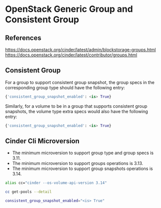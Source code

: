 # OpenStack Generic Group and Consistent Group


## References
https://docs.openstack.org/cinder/latest/admin/blockstorage-groups.html
https://docs.openstack.org/cinder/latest/contributor/groups.html

## Consistent Group

For a group to support consistent group snapshot, the group specs in the corresponding group type should have the following entry:

```python
{'consistent_group_snapshot_enabled': <is> True}
```

Similarly, for a volume to be in a group that supports consistent group snapshots, the volume type extra specs would also have the following entry:

```python
{'consistent_group_snapshot_enabled': <is> True}
```

## Cinder Cli Microversion

- The minimum microversion to support group type and group specs is 3.11.
- The minimum microversion to support groups operations is 3.13. 
- The minimum microversion to support group snapshots operations is 3.14.

```bash
alias cc="cinder --os-volume-api-version 3.14"

cc get-pools --detail

consistent_group_snapshot_enabled="<is> True"
```
